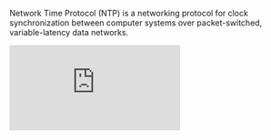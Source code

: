 Network Time Protocol (NTP) is a networking protocol for clock synchronization between computer systems over packet-switched, variable-latency data networks.

![](https://ga-beacon.deno.dev/G-G1E8HNDZYY:v51jklKGTLmC3LAZ4rJbIQ/github.com/moocf/network-time-protocol.html)
